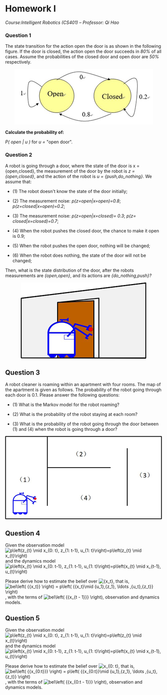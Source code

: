 
# Homework Ⅰ

*Course:Intelligent Robotics (CS401) – Professor: Qi Hao*

### Question 1

The state transition for the action open the door is as shown in the following figure. If the door is closed, the action open the door succeeds in *80%* of all cases. Assume the probabilities of the closed door and open door are *50%* respectively.

<div align=center> <img src=image/f1.bmp/> </div>

**Calculate the probability of:** 

*P( open | u )* for *u =* "open door".

### Question 2

A robot is going through a door, where the state of the door is x = {open,closed}, the measurement of the door by the robot is *z = {open,closed}*, and the action of the robot is *u = {push,do_nothing}*. We assume that:

* (1) The robot doesn't know the state of the door initially;

* (2) The measurement noise: *p(z=open|x=open)=0.8*; *p(z=closed|x=open)=0.2*;

* (3) The measurement noise: *p(z=open|x=closed)= 0.3*; *p(z= closed|x=closed)=0.7*;

* (4) When the robot pushes the closed door, the chance to make it open is 0.9;

* (5) When the robot pushes the open door, nothing will be changed;

* (6) When the robot does nothing, the state of the door will not be changed;

Then, what is the state distribution of the door, after the robots measurements are *{open,open}*, and its actions are *{do_nothing,push}?*

<div align=center> <img src=image/f2.bmp/> </div>

## Question 3

A robot cleaner is roaming within an apartment with four rooms. The map of the apartment is given as follows. The probability of the robot going through each door is 0.1. Please answer the following questions:

* (1) What is the Markov model for the robot roaming?

* (2) What is the probability of the robot staying at each room?

* (3) What is the probability of the robot going through the door between (1) and (4) when the robot is going through a door?

<div align=center> <img src=image/f3.bmp/> </div>

## Question 4

Given the observation model <img src="https://latex.codecogs.com/svg.image?p\left(z_{t}&space;\mid&space;x_{0:&space;t},&space;z_{1:&space;t-1},&space;u_{1:&space;t}\right)=p\left(z_{t}&space;\mid&space;x_{t}\right)" title="p\left(z_{t} \mid x_{0: t}, z_{1: t-1}, u_{1: t}\right)=p\left(z_{t} \mid x_{t}\right)" /> and the dynamics model <img src="https://latex.codecogs.com/svg.image?p\left(x_{t}&space;\mid&space;x_{0:&space;t-1},&space;z_{1:&space;t-1},&space;u_{1:&space;t}\right)=p\left(x_{t}&space;\mid&space;x_{t-1},&space;u_{t}\right)" title="p\left(x_{t} \mid x_{0: t-1}, z_{1: t-1}, u_{1: t}\right)=p\left(x_{t} \mid x_{t-1}, u_{t}\right)" />

Please derive how to estimate the belief over <img src="https://latex.codecogs.com/svg.image?{x_t}" title="{x_t}" />, that is, <img src="https://latex.codecogs.com/svg.image?bel\left(&space;{{x_t}}&space;\right)&space;=&space;p\left(&space;{{x_t}\mid&space;{u_1},{z_1},&space;\ldots&space;,{u_t},{z_t}}&space;\right)" title="bel\left( {{x_t}} \right) = p\left( {{x_t}\mid {u_1},{z_1}, \ldots ,{u_t},{z_t}} \right)" />, with the terms of <img src="https://latex.codecogs.com/svg.image?bel\left(&space;{{x_{t&space;-&space;1}}}&space;\right)" title="bel\left( {{x_{t - 1}}} \right)" />, observation and dynamics models.

## Question 5

Given the observation model <img src="https://latex.codecogs.com/svg.image?p\left(z_{t}&space;\mid&space;x_{0:&space;t},&space;z_{1:&space;t-1},&space;u_{1:&space;t}\right)=p\left(z_{t}&space;\mid&space;x_{t}\right)" title="p\left(z_{t} \mid x_{0: t}, z_{1: t-1}, u_{1: t}\right)=p\left(z_{t} \mid x_{t}\right)" /> and the dynamics model <img src="https://latex.codecogs.com/svg.image?p\left(x_{t}&space;\mid&space;x_{0:&space;t-1},&space;z_{1:&space;t-1},&space;u_{1:&space;t}\right)=p\left(x_{t}&space;\mid&space;x_{t-1},&space;u_{t}\right)" title="p\left(x_{t} \mid x_{0: t-1}, z_{1: t-1}, u_{1: t}\right)=p\left(x_{t} \mid x_{t-1}, u_{t}\right)" />

Please derive how to estimate the belief over <img src="https://latex.codecogs.com/svg.image?x_{0:&space;t}" title="x_{0: t}" />, that is, <img src="https://latex.codecogs.com/svg.image?bel\left(&space;{{x_{0:t}}}&space;\right)&space;=&space;p\left(&space;{{x_{0:t}}\mid&space;{u_1},{z_1},&space;\ldots&space;,{u_t},{z_t}}&space;\right)" title="bel\left( {{x_{0:t}}} \right) = p\left( {{x_{0:t}}\mid {u_1},{z_1}, \ldots ,{u_t},{z_t}} \right)" />, with the terms of <img src="https://latex.codecogs.com/svg.image?bel\left(&space;{{x_{0:t&space;-&space;1}}}&space;\right)" title="bel\left( {{x_{0:t - 1}}} \right)" />, observation and dynamics models.

